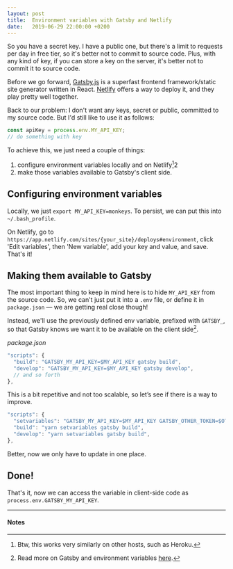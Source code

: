 ```yaml
---
layout: post
title:  Environment variables with Gatsby and Netlify
date:   2019-06-29 22:00:00 +0200
---
```

So you have a secret key. I have a public one, but there's a limit to requests per day in free tier, so it's better not to commit to source code. Plus, with any kind of key, if you can store a key on the server, it's better not to commit it to source code.

Before we go forward, [Gatsby.js](https://www.gatsbyjs.org/) is a superfast frontend framework/static site generator written in React. [Netlify](https://www.netlify.com/) offers a way to deploy it, and they play pretty well together.

Back to our problem: I don't want any keys, secret or public, committed to my source code. But I'd still like to use it as follows:
```js
const apiKey = process.env.MY_API_KEY;
// do something with key
```
To achieve this, we just need a couple of things:
1. configure environment variables locally and on Netlify[^1]2
2. make those variables available to Gatsby's client side.

## Configuring environment variables
Locally, we just `export MY_API_KEY=monkeys`. To persist, we can put this into `~/.bash_profile`.

On Netlify, go to `https://app.netlify.com/sites/{your_site}/deploys#environment`, click 'Edit variables', then 'New variable', add your key and value, and save. That's it!

## Making them available to Gatsby
The most important thing to keep in mind here is to hide `MY_API_KEY` from the source code. So, we can't just put it into a `.env` file, or define it in `package.json` — we are getting real close though!

Instead, we'll use the previously defined env variable, prefixed with `GATSBY_`, so that Gatsby knows we want it to be available on the client side[^2].

*package.json*
```js
"scripts": {
  "build": "GATSBY_MY_API_KEY=$MY_API_KEY gatsby build",
  "develop": "GATSBY_MY_API_KEY=$MY_API_KEY gatsby develop",
  // and so forth
},
```

This is a bit repetitive and not too scalable, so letʼs see if there is a way to improve.

```js
"scripts": {
  "setvariables": "GATSBY_MY_API_KEY=$MY_API_KEY GATSBY_OTHER_TOKEN=$OTHER_TOKEN",
  "build": "yarn setvariables gatsby build",
  "develop": "yarn setvariables gatsby build",
},
```

Better, now we only have to update in one place.

## Done!
That's it, now we can access the variable in client-side code as `process.env.GATSBY_MY_API_KEY`.

---
#### Notes
[^1]: Btw, this works very similarly on other hosts, such as Heroku.
[^2]: Read more on Gatsby and environment variables [here](https://www.gatsbyjs.org/docs/environment-variables/).
